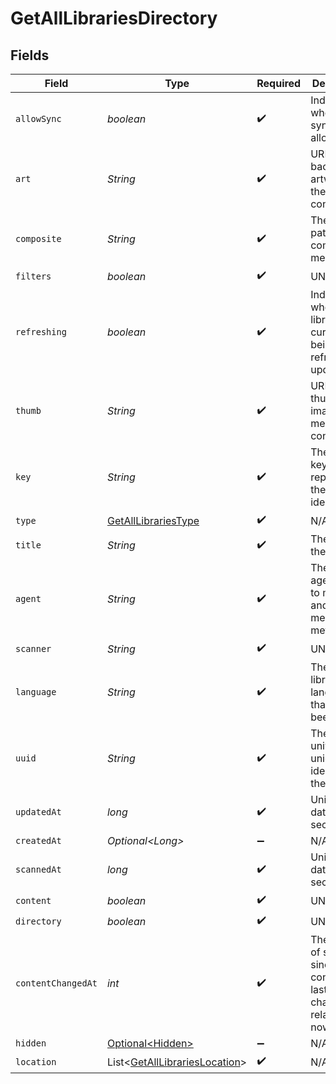 # GetAllLibrariesDirectory


## Fields

| Field                                                                                | Type                                                                                 | Required                                                                             | Description                                                                          | Example                                                                              |
| ------------------------------------------------------------------------------------ | ------------------------------------------------------------------------------------ | ------------------------------------------------------------------------------------ | ------------------------------------------------------------------------------------ | ------------------------------------------------------------------------------------ |
| `allowSync`                                                                          | *boolean*                                                                            | :heavy_check_mark:                                                                   | Indicates whether syncing is allowed.                                                | false                                                                                |
| `art`                                                                                | *String*                                                                             | :heavy_check_mark:                                                                   | URL for the background artwork of the media container.                               | /:/resources/show-fanart.jpg                                                         |
| `composite`                                                                          | *String*                                                                             | :heavy_check_mark:                                                                   | The relative path to the composite media item.                                       | /library/sections/1/composite/1743824484                                             |
| `filters`                                                                            | *boolean*                                                                            | :heavy_check_mark:                                                                   | UNKNOWN                                                                              | true                                                                                 |
| `refreshing`                                                                         | *boolean*                                                                            | :heavy_check_mark:                                                                   | Indicates whether the library is currently being refreshed or updated                | true                                                                                 |
| `thumb`                                                                              | *String*                                                                             | :heavy_check_mark:                                                                   | URL for the thumbnail image of the media container.                                  | /:/resources/show.png                                                                |
| `key`                                                                                | *String*                                                                             | :heavy_check_mark:                                                                   | The library key representing the unique identifier                                   | 1                                                                                    |
| `type`                                                                               | [GetAllLibrariesType](../../models/operations/GetAllLibrariesType.md)                | :heavy_check_mark:                                                                   | N/A                                                                                  | movie                                                                                |
| `title`                                                                              | *String*                                                                             | :heavy_check_mark:                                                                   | The title of the library                                                             | Movies                                                                               |
| `agent`                                                                              | *String*                                                                             | :heavy_check_mark:                                                                   | The Plex agent used to match and retrieve media metadata.                            | tv.plex.agents.movie                                                                 |
| `scanner`                                                                            | *String*                                                                             | :heavy_check_mark:                                                                   | UNKNOWN                                                                              | Plex Movie                                                                           |
| `language`                                                                           | *String*                                                                             | :heavy_check_mark:                                                                   | The Plex library language that has been set                                          | en-US                                                                                |
| `uuid`                                                                               | *String*                                                                             | :heavy_check_mark:                                                                   | The universally unique identifier for the library.                                   | e69655a2-ef48-4aba-bb19-01e7d3cc34d6                                                 |
| `updatedAt`                                                                          | *long*                                                                               | :heavy_check_mark:                                                                   | Unix epoch datetime in seconds                                                       | 1556281940                                                                           |
| `createdAt`                                                                          | *Optional\<Long>*                                                                    | :heavy_minus_sign:                                                                   | N/A                                                                                  | 1556281940                                                                           |
| `scannedAt`                                                                          | *long*                                                                               | :heavy_check_mark:                                                                   | Unix epoch datetime in seconds                                                       | 1556281940                                                                           |
| `content`                                                                            | *boolean*                                                                            | :heavy_check_mark:                                                                   | UNKNOWN                                                                              | true                                                                                 |
| `directory`                                                                          | *boolean*                                                                            | :heavy_check_mark:                                                                   | UNKNOWN                                                                              | true                                                                                 |
| `contentChangedAt`                                                                   | *int*                                                                                | :heavy_check_mark:                                                                   | The number of seconds since the content was last changed relative to now.            | 9173960                                                                              |
| `hidden`                                                                             | [Optional\<Hidden>](../../models/operations/Hidden.md)                               | :heavy_minus_sign:                                                                   | N/A                                                                                  | 1                                                                                    |
| `location`                                                                           | List\<[GetAllLibrariesLocation](../../models/operations/GetAllLibrariesLocation.md)> | :heavy_check_mark:                                                                   | N/A                                                                                  |                                                                                      |
